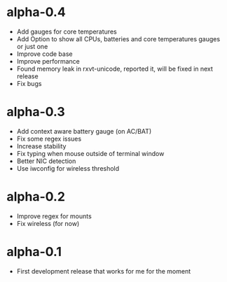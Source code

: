 # alpha-0.4
- Add gauges for core temperatures
- Add Option to show all CPUs, batteries and core temperatures gauges or just one
- Improve code base
- Improve performance
- Found memory leak in rxvt-unicode, reported it, will be fixed in next release
- Fix bugs

# alpha-0.3
- Add context aware battery gauge (on AC/BAT)
- Fix some regex issues
- Increase stability
- Fix typing when mouse outside of terminal window
- Better NIC detection
- Use iwconfig for wireless threshold

# alpha-0.2
- Improve regex for mounts
- Fix wireless (for now)

# alpha-0.1
- First development release that works for me for the moment